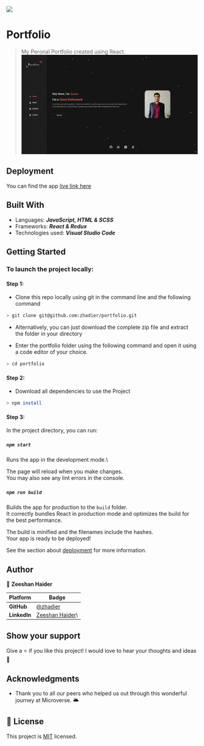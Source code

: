 <!-- @format -->

![](https://img.shields.io/static/v1?label=BY&message=ZeeshanHaider&color=red)

# Portfolio

> My Peronal Portfolio created using React.
> ![Desktop Preview](./preview.png)

## Deployment

You can find the app [live link here](https://portfolio-zhadier.netlify.app/)

## Built With

- Languages: _**JavaScript, HTML & SCSS**_
- Frameworks: _**React & Redux**_
- Technologies used: _**Visual Studio Code**_

## Getting Started

### To launch the project locally:

#### Step 1:

- Clone this repo locally using git in the command line and the following command

```bash
> git clone git@github.com:zhadier/portfolio.git
```

- Alternatively, you can just download the complete zip file and extract the folder in your directory

- Enter the portfolio folder using the following command and open it using a code editor of your choice.

```bash
> cd portfolio
```

#### Step 2:

- Download all dependencies to use the Project

```bash
> npm install
```

#### Step 3:

In the project directory, you can run:

##### `npm start`

Runs the app in the development mode.\

The page will reload when you make changes.\
You may also see any lint errors in the console.

##### `npm run build`

Builds the app for production to the `build` folder.\
It correctly bundles React in production mode and optimizes
the build for the best performance.

The build is minified and the filenames include the
hashes.\
Your app is ready to be deployed!

See the section about
[deployment](https://facebook.github.io/create-react-app/docs/deployment)
for more information.

## Author

👤 **Zeeshan Haider**

| Platform     | Badge                                                     |
| ------------ | --------------------------------------------------------- |
| **GitHub**   | [@zhadier](https://github.com/zhadier)                    |
| **LinkedIn** | [Zeeshan Haider](https://www.linkedin.com/in/zhadier39/)\ |

## Show your support

Give a ⭐️ if you like this project!
I would love to hear your thoughts and ideas 🖤

## Acknowledgments

- Thank you to all our peers who helped us out through this wonderful journey at Microverse. 🌥️

## 📝 License

This project is [MIT](./MIT.md) licensed.
